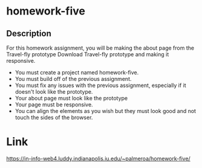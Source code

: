 # homework-five

## Description

For this homework assignment, you will be making the about page from the Travel-fly prototype Download Travel-fly prototype and making it responsive.

- You must create a project named homework-five.
- You must build off of the previous assignment.
- You must fix any issues with the previous assignment, especially if it doesn't look like the prototype.
- Your about page must look like the prototype
- Your page must be responsive.
- You can align the elements as you wish but they must look good and not touch the sides of the browser.

# Link

https://in-info-web4.luddy.indianapolis.iu.edu/~palmeroa/homework-five/
